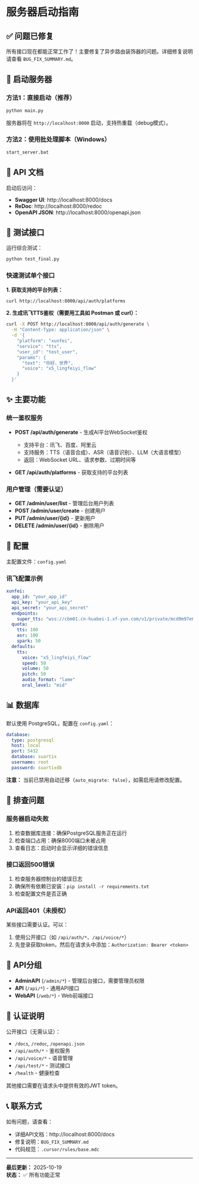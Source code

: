 # 服务器启动指南

## ✅ 问题已修复

所有接口现在都能正常工作了！主要修复了异步路由装饰器的问题。详细修复说明请查看 `BUG_FIX_SUMMARY.md`。

## 🚀 启动服务器

### 方法1：直接启动（推荐）

```bash
python main.py
```

服务器将在 `http://localhost:8000` 启动，支持热重载（debug模式）。

### 方法2：使用批处理脚本（Windows）

```bash
start_server.bat
```

## 📖 API 文档

启动后访问：
- **Swagger UI**: http://localhost:8000/docs
- **ReDoc**: http://localhost:8000/redoc
- **OpenAPI JSON**: http://localhost:8000/openapi.json

## 🧪 测试接口

运行综合测试：
```bash
python test_final.py
```

### 快速测试单个接口

**1. 获取支持的平台列表：**
```bash
curl http://localhost:8000/api/auth/platforms
```

**2. 生成讯飞TTS鉴权（需要用工具如 Postman 或 curl）：**
```bash
curl -X POST http://localhost:8000/api/auth/generate \
  -H "Content-Type: application/json" \
  -d '{
    "platform": "xunfei",
    "service": "tts",
    "user_id": "test_user",
    "params": {
      "text": "你好，世界",
      "voice": "x5_lingfeiyi_flow"
    }
  }'
```

## ✨ 主要功能

### 统一鉴权服务

- **POST /api/auth/generate** - 生成AI平台WebSocket鉴权
  - 支持平台：讯飞、百度、阿里云
  - 支持服务：TTS（语音合成）、ASR（语音识别）、LLM（大语言模型）
  - 返回：WebSocket URL、请求参数、过期时间等

- **GET /api/auth/platforms** - 获取支持的平台列表

### 用户管理（需要认证）

- **GET /admin/user/list** - 管理后台用户列表
- **POST /admin/user/create** - 创建用户
- **PUT /admin/user/{id}** - 更新用户
- **DELETE /admin/user/{id}** - 删除用户

## 🔧 配置

主配置文件：`config.yaml`

### 讯飞配置示例

```yaml
xunfei:
  app_id: "your_app_id"
  api_key: "your_api_key"
  api_secret: "your_api_secret"
  endpoints:
    super_tts: "wss://cbm01.cn-huabei-1.xf-yun.com/v1/private/mcd9m97e6"
  quota:
    tts: 100
    asr: 100
    spark: 50
  defaults:
    tts:
      voice: "x5_lingfeiyi_flow"
      speed: 50
      volume: 50
      pitch: 50
      audio_format: "lame"
      oral_level: "mid"
```

## 📊 数据库

默认使用 PostgreSQL，配置在 `config.yaml`：

```yaml
database:
  type: postgresql
  host: local
  port: 5432
  database: suartix
  username: root
  password: suartixdb
```

**注意：** 当前已禁用自动迁移（`auto_migrate: false`），如需启用请修改配置。

## 🐛 排查问题

### 服务器启动失败

1. 检查数据库连接：确保PostgreSQL服务正在运行
2. 检查端口占用：确保8000端口未被占用
3. 查看日志：启动时会显示详细的错误信息

### 接口返回500错误

1. 检查服务器控制台的错误日志
2. 确保所有依赖已安装：`pip install -r requirements.txt`
3. 检查配置文件是否正确

### API返回401（未授权）

某些接口需要认证。可以：
1. 使用公开接口（如 `/api/auth/*`、`/api/voice/*`）
2. 先登录获取token，然后在请求头中添加：`Authorization: Bearer <token>`

## 📝 API分组

- **AdminAPI** (`/admin/*`) - 管理后台接口，需要管理员权限
- **API** (`/api/*`) - 通用API接口
- **WebAPI** (`/web/*`) - Web前端接口

## 🔐 认证说明

公开接口（无需认证）：
- `/docs`, `/redoc`, `/openapi.json`
- `/api/auth/*` - 鉴权服务
- `/api/voice/*` - 语音管理
- `/api/test/*` - 测试接口
- `/health` - 健康检查

其他接口需要在请求头中提供有效的JWT token。

## 📞 联系方式

如有问题，请查看：
- 详细API文档：http://localhost:8000/docs
- 修复说明：`BUG_FIX_SUMMARY.md`
- 代码规范：`.cursor/rules/base.mdc`

---

**最后更新：** 2025-10-19  
**状态：** ✅ 所有功能正常

